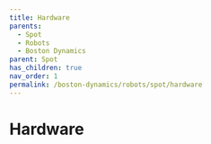 ```yaml
---
title: Hardware
parents:
  - Spot
  - Robots
  - Boston Dynamics
parent: Spot
has_children: true
nav_order: 1
permalink: /boston-dynamics/robots/spot/hardware
---
```


# Hardware
